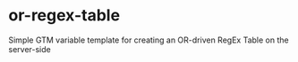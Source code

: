 # or-regex-table
Simple GTM variable template for creating an OR-driven RegEx Table on the server-side
